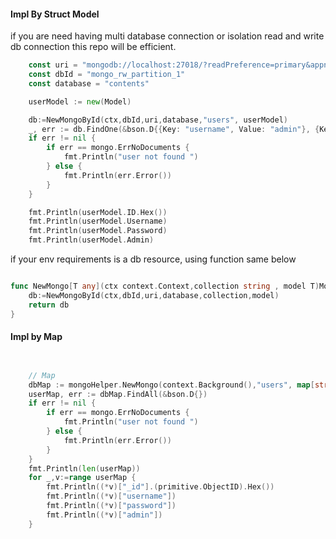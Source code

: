 #### Impl By Struct Model
if you are need having multi database connection or isolation read and write db connection this repo will be efficient.

```go
	const uri = "mongodb://localhost:27018/?readPreference=primary&appname=MongoDB%20Compass&directConnection=true&ssl=false"
	const dbId = "mongo_rw_partition_1"
	const database = "contents"

	userModel := new(Model)

	db:=NewMongoById(ctx,dbId,uri,database,"users", userModel)
	_, err := db.FindOne(&bson.D{{Key: "username", Value: "admin"}, {Key: "password", Value: "1234"}})
	if err != nil {
		if err == mongo.ErrNoDocuments {
			fmt.Println("user not found ")
		} else {
			fmt.Println(err.Error())
		}
	}

	fmt.Println(userModel.ID.Hex())
	fmt.Println(userModel.Username)
	fmt.Println(userModel.Password)
	fmt.Println(userModel.Admin)

```
if your env requirements is a db resource, using function same below  

```go

func NewMongo[T any](ctx context.Context,collection string , model T)MongoContainer[T]{
	db:=NewMongoById(ctx,dbId,uri,database,collection,model)
	return db
}

```
#### Impl by Map 

```go


	// Map 
	dbMap := mongoHelper.NewMongo(context.Background(),"users", map[string]interface{}{})
	userMap, err := dbMap.FindAll(&bson.D{})
	if err != nil {
		if err == mongo.ErrNoDocuments {
			fmt.Println("user not found ")
		} else {
			fmt.Println(err.Error())
		}
	}
	fmt.Println(len(userMap))
	for _,v:=range userMap {
		fmt.Println((*v)["_id"].(primitive.ObjectID).Hex())
		fmt.Println((*v)["username"])
		fmt.Println((*v)["password"])
		fmt.Println((*v)["admin"])
	}

```

	

